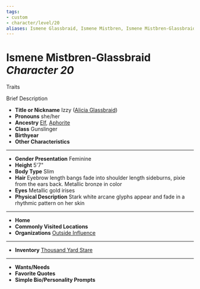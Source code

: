 ```yaml
---
tags:
- custom
- character/level/20
aliases: Ismene Glassbraid, Ismene Mistbren, Ismene Mistbren-Glassbraid
---
```

# Ismene Mistbren-Glassbraid *Character 20*
Traits 

Brief Description

- **Title or Nickname** Izzy ([Alicia Glassbraid](aclicia-glassbraid.md))
- **Pronouns** she/her
- **Ancestry** [Elf](../../../_rules/traits/elf.md), [Aphorite](../../../_rules/traits/aphorite-loag.md) 
- **Class** Gunslinger
- **Birthyear** 
- **Other Characteristics** 
---
- **Gender Presentation** Feminine
- **Height** 5'7"
- **Body Type** Slim
- **Hair** Eyebrow length bangs fade into shoulder length sideburns, pixie from the ears back. Metallic bronze in color
- **Eyes** Metallic gold irises
- **Physical Description** Stark white arcane glyphs appear and fade in a rhythmic pattern on her skin
---
- **Home** 
- **Commonly Visited Locations** 
- **Organizations** [Outside Influence](../../organizations/outside-influence.md) 
---
- **Inventory** [Thousand Yard Stare](../../equipment/thousand-yard-stare.md) 
---
- **Wants/Needs** 
- **Favorite Quotes** 
- **Simple Bio/Personality Prompts** 